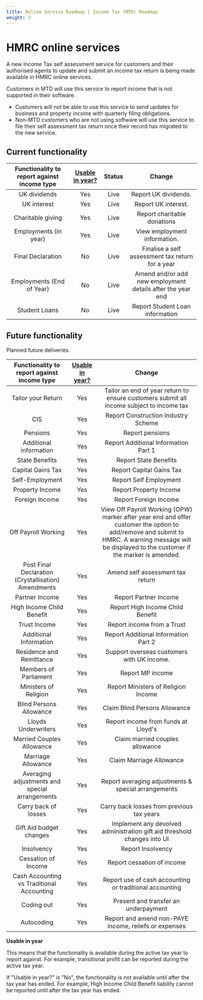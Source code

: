 ```yaml
---
title: Online Service Roadmap | Income Tax (MTD) Roadmap
weight: 3
---
```


# HMRC online services

A new Income Tax self assessment service for customers and their authorised agents to update and submit an income tax return is being made available in HMRC online services.

Customers in MTD will use this service to report income that is not supported in their software.

* Customers will *not* be able to use this service to send updates for business and property income with quarterly filing obligations.
* Non-MTD customers who are not using software will use this service to file their self assessment tax return once their record has migrated to the new service.

## Current functionality 

| Functionality to report against income type | [Usable in year?](#def_uiy) | Status |                           Change                           |
|:-------------------------------------------:|:-------------------------------------------------------:|:------:|:----------------------------------------------------------:|
|                 UK dividends                |                           Yes                           |  Live  | Report UK dividends.                                       |
|                 UK interest                 |                           Yes                           |  Live  | Report UK interest.                                        |
|              Charitable giving              |                           Yes                           |  Live  | Report charitable donations                                |
|            Employments (in year)            |                           Yes                           |  Live  | View employment information.                               |
|              Final Declaration              |                            No                           |  Live  | Finalise a self assessment tax return for a year           |
|          Employments (End of Year)          |                            No                           |  Live  | Amend and/or add new employment details after the year end |
|                Student Loans                |                            No                           | Live | Report Student Loan information                            |

## Future functionality

Planned future deliveries.

| Functionality to report against income type | [Usable in year?](#def_uiy) |                                          Change                                          |
|:-------------------------------------------:|:-------------------------------------------------------:|:----------------------------------------------------------------------------------------:|
|              Tailor your Return             |                           Yes                           | Tailor an end of year return to ensure customers submit all income subject to income tax |
|                     CIS                     |                           Yes                           | Report Construction Industry Scheme                                                      |
|                   Pensions                  |                           Yes                           | Report pensions                                                                          |
|            Additional information           |                           Yes                           | Report Additional Information Part 1                                                     |
|               State Benefits                |                           Yes                           | Report State Benefits                                                                    |
|              Capital Gains Tax              |                           Yes                           | Report Capital Gains Tax                                                                                                                                                                            |
|               Self-Employment               |                           Yes                           | Report Self Employment                                                                                                                                                                              |
|               Property Income               |                           Yes                           | Report Property Income                                                                                                                                                                              |
|                Foreign Income               |                           Yes                           | Report Foreign Income                                                                                                                                                                               |
|             Off Payroll Working             |                           Yes                           | View Off Payroll Working (OPW) marker after year end and offer customer the option to add/remove and submit to HMRC.  A warning message will be displayed to the customer if the marker is amended. |
|       Post Final Declaration (Crystallisation) Amendments       |                           Yes                           | Amend self assessment tax return           |
|               Partner Income                |                           Yes                           | Report Partner Income                      |
|          High Income Child Benefit          |                           Yes                           | Report High Income Child Benefit           |
|                 Trust Income                |                           Yes                           | Report income from a Trust                 |
|            Additional Information           |                           Yes                           | Report Additional Information Part 2       |
|           Residence and Remittance          |                           Yes                           | Support overseas customers with UK income. |
|             Members of Parliament              |                           Yes                           | Report MP income                                    |
|              Ministers of Religion             |                           Yes                           | Report Ministers of Religion Income                 |
|             Blind Persons Allowance            |                           Yes                           | Claim Blind Persons Allowance                       |
|               Lloyds Underwriters              |                           Yes                           | Report income from funds at Lloyd's                 |
|           Married Couples Allowance            |                           Yes                           | Claim married couples allowance                     |
|               Marriage Allowance               |                           Yes                           | Claim Marriage Allowance                            |
| Averaging adjustments and special arrangements |                           Yes                           | Report averaging adjustments & special arrangements |
|              Carry back of losses              |                           Yes                           | Carry back losses from previous tax years           |
| Gift Aid budget changes | Yes | Implement any devolved administration gift aid threshold changes into UI|
| Insolvency | Yes | Report Insolvency |
| Cessation of Income | Yes | Report cessation of income |
| Cash Accounting vs Traditional Accounting | Yes | Report use of cash accounting or traditional accounting |
| Coding out  | Yes | Present and transfer an underpayment                  |
| Autocoding  | Yes | Report and amend non-PAYE income, reliefs or expenses |


**Usable in year**

<a name="def_uiy"></a>

This means that the functionality is available during the active tax year to report against. 
For example, transitional profit can be reported during the active tax year.

If "Usable in year?" is "No", the functionality is not available until after the tax year has ended. 
For example, High Income Child Benefit liability cannot be reported until after the tax year has ended.